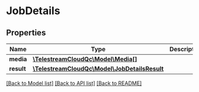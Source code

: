 # JobDetails

## Properties
Name | Type | Description | Notes
------------ | ------------- | ------------- | -------------
**media** | [**\TelestreamCloudQc\Model\Media[]**](Media.md) |  | [optional] 
**result** | [**\TelestreamCloudQc\Model\JobDetailsResult**](JobDetailsResult.md) |  | [optional] 

[[Back to Model list]](../README.md#documentation-for-models) [[Back to API list]](../README.md#documentation-for-api-endpoints) [[Back to README]](../README.md)


